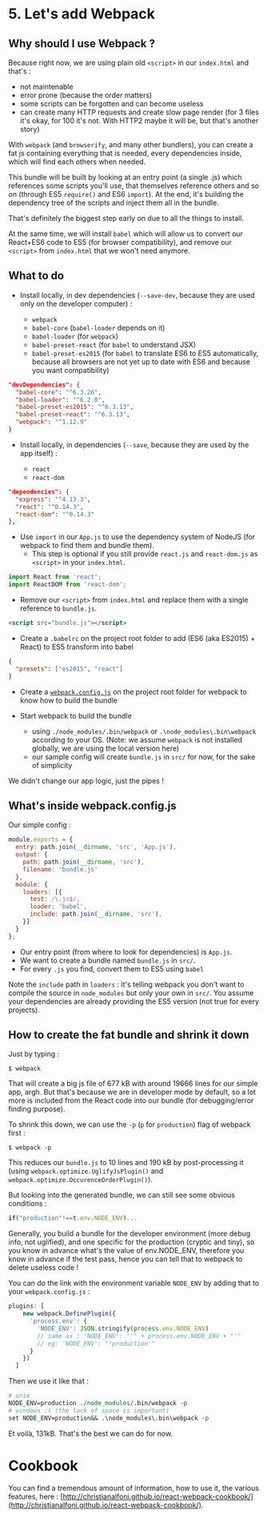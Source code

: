 # 5. Let's add Webpack

## Why should I use Webpack ?

Because right now, we are using plain old `<script>` in our `index.html` and that's :

- not maintenable
- error prone (because the order matters)
- some scripts can be forgotten and can become useless
- can create many HTTP requests and create slow page render (for 3 files it's okay, for 100 it's not. With HTTP2 maybe it will be, but that's another story)

With `webpack` (and `browserify`, and many other bundlers), you can create a fat js containing everything that is needed, every dependencies inside, which will find each others when needed.

This bundle will be built by looking at an entry point (a single .js) which references some scripts you'll use, that themselves reference others and so on (through ES5 `require()` and ES6 `import`). At the end, it's building the dependency tree of the scripts and inject them all in the bundle.

That's definitely the biggest step early on due to all the things to install.

At the same time, we will install `babel` which will allow us to convert our React+ES6 code to ES5 (for browser compatibility), and remove our `<script>` from `index.html` that we won't need anymore.

## What to do

- Install locally, in dev dependencies (`--save-dev`, because they are used only on the developer computer) :

  - `webpack`
  - `babel-core` (`babel-loader` depends on it)
  - `babel-loader` (for `webpack`)
  - `babel-preset-react` (for `babel` to understand JSX)
  - `babel-preset-es2015` (for `babel` to translate ES6 to ES5 automatically, because all browsers are not yet up to date with ES6 and because you want compatibility)

```json
"devDependencies": {
  "babel-core": "^6.3.26",
  "babel-loader": "^6.2.0",
  "babel-preset-es2015": "^6.3.13",
  "babel-preset-react": "^6.3.13",
  "webpack": "^1.12.9"
}
```

- Install locally, in dependencies (`--save`, because they are used by the app itself) :

  - `react`
  - `react-dom`

```json
"dependencies": {
  "express": "^4.13.3",
  "react": "^0.14.3",
  "react-dom": "^0.14.3"
},
```

- Use `import` in our `App.js` to use the dependency system of NodeJS (for webpack to find them and bundle them).
  - This step is optional if you still provide `react.js` and `react-dom.js` as `<script>` in your `index.html`.
```js
import React from 'react';
import ReactDOM from 'react-dom';
````

- Remove our `<script>` from `index.html` and replace them with a single reference to `bundle.js`.
```html
<script src="bundle.js"></script>
```

- Create a `.babelrc` on the project root folder to add (ES6 (aka ES2015) + React) to ES5 transform into babel

```json
{
  "presets": ["es2015", "react"]
}
```

- Create a [`webpack.config.js`](https://github.com/chtefi/react-boilerplates/tree/5-react-webpack#whats-inside-webpackconfigjs) on the project root folder for webpack to know how to build the bundle

- Start webpack to build the bundle
  - using `./node_modules/.bin/webpack` or `.\node_modules\.bin\webpack` according to your OS. (Note: we assume `webpack` is not installed globally, we are using the local version here)
  - our sample config will create `bundle.js` in `src/` for now, for the sake of simplicity

We didn't change our app logic, just the pipes !

## What's inside webpack.config.js

Our simple config : 

```js
module.exports = {
  entry: path.join(__dirname, 'src', 'App.js'),
  output: {
    path: path.join(__dirname, 'src'),
    filename: 'bundle.js'
  },
  module: {
    loaders: [{
      test: /\.js$/,
      loader: 'babel',
      include: path.join(__dirname, 'src'),
    }]
  }
};
```

- Our entry point (from where to look for dependencies) is `App.js`.
- We want to create a bundle named `bundle.js` in `src/`.
- For every `.js` you find, convert them to ES5 using `babel`

Note the `include` path in `loaders` : it's telling webpack you don't want to compile the source in `node_modules` but only your own in `src/`. You assume your dependencies are already providing the ES5 version (not true for every projects).

## How to create the fat bundle and shrink it down

Just by typing :

```
$ webpack
```

That will create a big js file of 677 kB with around 19666 lines for our simple app, argh. But that's because we are in developer mode by default, so a lot more is included from the React code into our bundle (for debugging/error finding purpose).

To shrink this down, we can use the `-p` (`p` for `production`) flag of webpack first :

```
$ webpack -p
```

This reduces our `bundle.js` to 10 lines and 190 kB by post-processing it (using `webpack.optimize.UglifyJsPlugin()` and `webpack.optimize.OccurenceOrderPlugin()`).

But looking into the generated bundle, we can still see some obvious conditions :

```js
if("production"!==t.env.NODE_ENV)...
```

Generally, you build a bundle for the developer environment (more debug info, not uglified), and one specific for the production (cryptic and tiny), so you know in advance what's the value of env.NODE_ENV, therefore you know in advance if the test pass, hence you can tell that to webpack to delete useless code !

You can do the link with the environment variable `NODE_ENV` by adding that to your `webpack.config.js` :

```js
plugins: [
    new webpack.DefinePlugin({
      'process.env': {
        'NODE_ENV': JSON.stringify(process.env.NODE_ENV)
        // same as : 'NODE_ENV': "'" + process.env.NODE_ENV + "'"
        // eg: 'NODE_ENV': "'production'"
      }
    })
  ]
```

Then we use it like that :

```perl
# unix
NODE_ENV=production ./node_modules/.bin/webpack -p
# windows :( (the lack of space is important)
set NODE_ENV=production&& .\node_modules\.bin\webpack -p
```

Et voilà, 131kB. That's the best we can do for now.

# Cookbook

You can find a tremendous amount of information, how to use it, the various features, here : [http://christianalfoni.github.io/react-webpack-cookbook/](http://christianalfoni.github.io/react-webpack-cookbook/).
